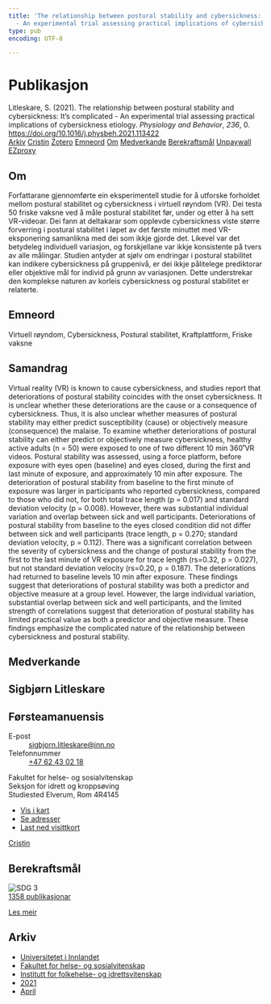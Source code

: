 ```yaml
---
title: 'The relationship between postural stability and cybersickness: It''s complicated
  - An experimental trial assessing practical implications of cybersickness etiology'
type: pub
encoding: UTF-8

---
```

<h1>Publikasjon</h1>
<article id="csl-bib-container-8XM5ZSGR" class="csl-bib-container">
  <div class="csl-bib-body"> <div class="csl-entry">Litleskare, S. (2021). The relationship between postural stability and cybersickness: It’s complicated - An experimental trial assessing practical implications of cybersickness etiology. <i>Physiology and Behavior</i>, <i>236</i>, 0. <a href="https://doi.org/10.1016/j.physbeh.2021.113422">https://doi.org/10.1016/j.physbeh.2021.113422</a></div> </div>
  <div class="csl-bib-buttons">
    <a href="#taxonomy-article-8XM5ZSGR" alt="archive" class="csl-bib-button">Arkiv</a>
    <a href="https://app.cristin.no/results/show.jsf?id=1906049" alt="Cristin" class="csl-bib-button">Cristin</a>
    <a href="http://zotero.org/groups/5881554/items/8XM5ZSGR" alt="Zotero" class="csl-bib-button">Zotero</a>
    <a href="#keywords-article-8XM5ZSGR" alt="keywords" class="csl-bib-button">Emneord</a>
    <a href="#about-article-8XM5ZSGR" alt="about_pub" class="csl-bib-button">Om</a>
    <a href="#contributors-article-8XM5ZSGR" alt="contributors" class="csl-bib-button">Medverkande</a>
    <a href="#sdg-article-8XM5ZSGR" alt="sdg" class="csl-bib-button">Berekraftsmål</a>
    <a href="https://doi.org/10.1016/j.physbeh.2021.113422" alt="Unpaywall" class="csl-bib-button">Unpaywall</a>
    <a href="https://doi.org/10.1016/j.physbeh.2021.113422" alt="EZproxy" class="csl-bib-button">EZproxy</a>
  </div>
  <div id="csl-bib-meta-container-8XM5ZSGR"></div>
</article>
<div id="csl-bib-meta-8XM5ZSGR" class="csl-bib-meta">
  <article id="about-article-8XM5ZSGR" class="about_pub-article">
    <h1>Om</h1>
    Forfattarane gjennomførte ein eksperimentell studie for å utforske forholdet mellom postural stabilitet og cybersickness i virtuell røyndom (VR). Dei testa 50 friske vaksne ved å måle postural stabilitet før, under og etter å ha sett VR-videoar. Dei fann at deltakarar som opplevde cybersickness viste større forverring i postural stabilitet i løpet av det første minuttet med VR-eksponering samanlikna med dei som ikkje gjorde det. Likevel var det betydeleg individuell variasjon, og forskjellane var ikkje konsistente på tvers av alle målingar. Studien antyder at sjølv om endringar i postural stabilitet kan indikere cybersickness på gruppenivå, er dei ikkje pålitelege prediktorar eller objektive mål for individ på grunn av variasjonen. Dette understrekar den komplekse naturen av korleis cybersickness og postural stabilitet er relaterte.
  </article>
  <article id="keywords-article-8XM5ZSGR" class="keywords-article">
    <h1>Emneord</h1>
    Virtuell røyndom, Cybersickness, Postural stabilitet, Kraftplattform, Friske vaksne
  </article>
  <article id="abstract-article-8XM5ZSGR" class="abstract-article">
    <h1>Samandrag</h1>
    Virtual reality (VR) is known to cause cybersickness, and studies report that deteriorations of postural stability 
coincides with the onset cybersickness. It is unclear whether these deteriorations are the cause or a consequence 
of cybersickness. Thus, it is also unclear whether measures of postural stability may either predict susceptibility 
(cause) or objectively measure (consequence) the malaise. To examine whether deteriorations of postural stability can either predict or objectively measure cybersickness, healthy active adults (n = 50) were exposed to one 
of two different 10 min 360˚VR videos. Postural stability was assessed, using a force platform, before exposure 
with eyes open (baseline) and eyes closed, during the first and last minute of exposure, and approximately 10 min 
after exposure. The deterioration of postural stability from baseline to the first minute of exposure was larger in 
participants who reported cybersickness, compared to those who did not, for both total trace length (p = 0.017) 
and standard deviation velocity (p = 0.008). However, there was substantial individual variation and overlap 
between sick and well participants. Deteriorations of postural stability from baseline to the eyes closed condition 
did not differ between sick and well participants (trace length, p = 0.270; standard deviation velocity, p = 
0.112). There was a significant correlation between the severity of cybersickness and the change of postural 
stability from the first to the last minute of VR exposure for trace length (rs=0.32, p = 0.027), but not standard 
deviation velocity (rs=0.20, p = 0.187). The deteriorations had returned to baseline levels 10 min after exposure. 
These findings suggest that deteriorations of postural stability was both a predictor and objective measure at a 
group level. However, the large individual variation, substantial overlap between sick and well participants, and 
the limited strength of correlations suggest that deterioration of postural stability has limited practical value as 
both a predictor and objective measure. These findings emphasize the complicated nature of the relationship 
between cybersickness and postural stability.
  </article>
  <article id="contributors-article-8XM5ZSGR" class="contributors-article">
    <h1>Medverkande</h1>
    <div class="personas"> <div class="vrtx-hinn-person-card"> <div class="photo"> <i class="lar la-user-circle missing-person"></i> </div> <div class="info"> <hgroup><h1>Sigbjørn Litleskare</h1> <h2>Førsteamanuensis</h2> </hgroup><dl> <dt>E-post</dt> <dd> <a href="mailto:sigbjorn.litleskare@inn.no">sigbjorn.litleskare@inn.no</a> </dd> <dt>Telefonnummer</dt> <dd><a href="tel:+4762430218"> +47 62 43 02 18 </a></dd> </dl> <p> Fakultet for helse- og sosialvitenskap<br> Seksjon for idrett og kroppsøving<br> Studiested Elverum, Rom 4R4145 </p> <ul class="vrtx-hinn-links"> <li><a href="https://www.google.com/maps?q=60.88156,11.53723">Vis i kart</a></li> <li><a href="https://www.inn.no/finn-en-ansatt/sigbjorn-litleskare.html#vrtx-hinn-addresses">Se adresser</a></li> <li><a href="https://www.inn.no/finn-en-ansatt/sigbjorn-litleskare.html?vrtx=vcf">Last ned visittkort</a></li> </ul> </div> </div> <a href="https://app.cristin.no/persons/show.jsf?id=477352" alt="Cristin URL" class="personas-cristin">Cristin</a> </div>
  </article>
  <article id="sdg-article-8XM5ZSGR" class="sdg-article">
    <h1>Berekraftsmål</h1>
    <div class="sdg-container"><div id="sdg3" class="sdg">
        <img src="{{< params subfolder >}}images/sdg/sdg03_nn.png" class="image" alt="SDG 3">
        <div class="sdg-overlay">
          <a href="/nn/archive/?key=?sdg=3#archive" class="sdg-publication-count"><span>1358</span> publikasjonar</a>
          <p><a href="https://fn.no/om-fn/fns-baerekraftsmaal/god-helse-og-livskvalitet?lang=nno-NO" class="sdg-read-more">Les meir</a></p>
        </div>
      </div></div>
  </article>
  <article id="taxonomy-article-8XM5ZSGR" class="taxonomy-article">
    <h1>Arkiv</h1>
    <ul>
      <li>
        <a href="/nn/archive/?key=3DCRN523">Universitetet i Innlandet</a>
      </li>
      <li>
        <a href="/nn/archive/?key=IDKFS3MX">Fakultet for helse- og sosialvitenskap</a>
      </li>
      <li>
        <a href="/nn/archive/?key=FJXE3Z8X">Institutt for folkehelse- og idrettsvitenskap</a>
      </li>
      <li>
        <a href="/nn/archive/?key=HKMXV8PC">2021</a>
      </li>
      <li>
        <a href="/nn/archive/?key=9D8L3IV5">April</a>
      </li>
    </ul>
  </article>
</div>
